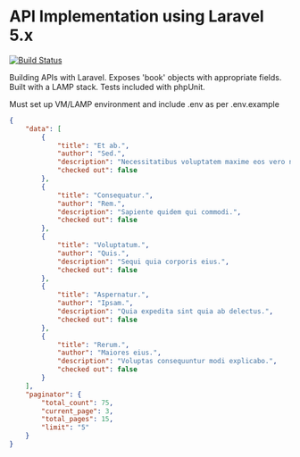 # API Implementation using Laravel 5.x

[![Build Status](https://travis-ci.org/laravel/framework.svg)](https://travis-ci.org/laravel/framework)

Building APIs with Laravel. Exposes 'book' objects with appropriate fields. Built with a LAMP stack. Tests included with phpUnit.

Must set up VM/LAMP environment and include .env as per .env.example

```json
{
    "data": [
        {
            "title": "Et ab.",
            "author": "Sed.",
            "description": "Necessitatibus voluptatem maxime eos vero nobis.",
            "checked out": false
        },
        {
            "title": "Consequatur.",
            "author": "Rem.",
            "description": "Sapiente quidem qui commodi.",
            "checked out": false
        },
        {
            "title": "Voluptatum.",
            "author": "Quis.",
            "description": "Sequi quia corporis eius.",
            "checked out": false
        },
        {
            "title": "Aspernatur.",
            "author": "Ipsam.",
            "description": "Quia expedita sint quia ab delectus.",
            "checked out": false
        },
        {
            "title": "Rerum.",
            "author": "Maiores eius.",
            "description": "Voluptas consequuntur modi explicabo.",
            "checked out": false
        }
    ],
    "paginator": {
        "total_count": 75,
        "current_page": 3,
        "total_pages": 15,
        "limit": "5"
    }
}
```

